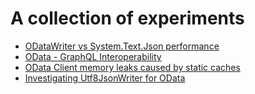 # A collection of experiments

- [ODataWriter vs System.Text.Json performance](./ODataWriterVsSystemTextJson)
- [OData - GraphQL Interoperability](./ODataGraphQLInterop)
- [OData Client memory leaks caused by static caches](./ODataClientStaticCacheModelMemoryLeak)
- [Investigating Utf8JsonWriter for OData](./Utf8JsonWriterForOData/)